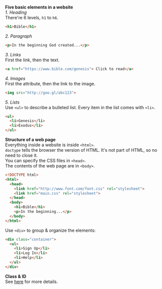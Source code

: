 **Five basic elements in a website**  
*1. Heading*  
There're 6 levels, `h1` to `h6`.  
```html
<h1>Bible</h1>
```
*2. Paragraph*  
```html
<p>In the beginning God created...</p>
```
*3. Links*  
First the link, then the text.  
```html
<a href="https://www.bible.com/genesis"> Click to read</a>
```
*4. Images*   
First the attribute, then the link to the image.
```html
<img src="http://goo.gl/abc123">
```
*5. Lists*  
Use `<ul>` to describe a bulleted list. Every item in the list comes with `<li>`.  
```html
<ul>
  <li>Genesis</li>
  <li>Exodus</li>
</ul>
```

**Structure of a web page**  
Everything inside a website is inside `<html>`.  
`doctype` tells the browser the version of HTML. It's not part of HTML, so no need to close it.  
You can specify the CSS files in `<head>`.  
The contents of the web page are in `<body>`.  
```html
<!DOCTYPE html>
<html>
  <head>
    <link href="http://www.font.com/font.css" rel="stylesheet">
    <link href="main.css" rel="stylesheet">
  </head>
  <body>
    <h1>Bible</h1>
    <p>In the beginning...</p>
  </body>
</html>
```
Use `<div>` to group & organize the elements:  
```html
<div class="container">
  <ul>
    <li>Sign Up</li>
    <li>Log In</li>
    <li>Help</li>
  </ul>
</div>
```
**Class & ID**  
See [here](https://css-tricks.com/the-difference-between-id-and-class/) for more details.
